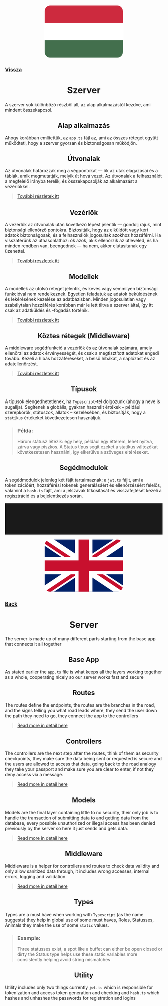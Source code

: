 <div align="center">
<img style="border-radius:20px; border:2px solid white;"  src="../Images/magyar.png"/>
</div>

### [Vissza](../README.md)

<div align="center">
<h1>
    Szerver
</h1>
</div>

A szerver sok különböző részből áll, az alap alkalmazástól kezdve, ami mindent összekapcsol.

<div align="center">
<h2>
    Alap alkalmazás
</h2>
</div>

Ahogy korábban említettük, az `app.ts` fájl az, ami az összes réteget együtt működteti, hogy a szerver gyorsan és biztonságosan működjön.

<div align="center">
<h2>
    Útvonalak
</h2>
</div>

Az útvonalak határozzák meg a végpontokat — ők az utak elágazásai és a táblák, amik megmutatják, melyik út hová vezet. Az útvonalak a felhasználót a megfelelő irányba terelik, és összekapcsolják az alkalmazást a vezérlőkkel.

> [További részletek itt](./src/routes/README.md)

<div align="center">
<h2>
    Vezérlők
</h2>
</div>

A vezérlők az útvonalak után következő lépést jelentik — gondolj rájuk, mint biztonsági ellenőrző pontokra. Biztosítják, hogy az elküldött vagy kért adatok biztonságosak, és a felhasználók jogosultak azokhoz hozzáférni. Ha visszatérünk az úthasonlathoz: ők azok, akik ellenőrzik az útleveled, és ha minden rendben van, beengednek — ha nem, akkor elutasítanak egy üzenettel.

> [További részletek itt](./src/controllers/README.md)

<div align="center">
<h2>
    Modellek
</h2>
</div>

A modellek az utolsó réteget jelentik, és kevés vagy semmilyen biztonsági funkcióval nem rendelkeznek. Egyetlen feladatuk az adatok beküldésének és lekérésének kezelése az adatbázisban. Minden jogosulatlan vagy szabálytalan hozzáférés korábban már le lett tiltva a szerver által, így itt csak az adatküldés és -fogadás történik.

> [További részletek itt](./src/models/README.md)

<div align="center">
<h2>
    Köztes rétegek (Middleware)
</h2>
</div>

A middleware segédfunkció a vezérlők és az útvonalak számára, amely ellenőrzi az adatok érvényességét, és csak a megtisztított adatokat engedi tovább. Kezeli a hibás hozzáféréseket, a belső hibákat, a naplózást és az adatellenőrzést.

> [További részletek itt](./src/middleware/README.md)

<div align="center">
<h2>
    Típusok
</h2>
</div>

A típusok elengedhetetlenek, ha `Typescript`-tel dolgozunk (ahogy a neve is sugallja). Segítenek a globális, gyakran használt értékek – például szerepkörök, státuszok, állatok – kezelésében, és biztosítják, hogy a `statikus` értékeket következetesen használjuk.

> ### Példa:
>
> Három státusz létezik: egy hely, például egy étterem, lehet nyitva, zárva vagy piszkos. A Status típus segít ezeket a statikus változókat következetesen használni, így elkerülve a szöveges eltéréseket.

<div align="center">
<h2>
    Segédmodulok
</h2>
</div>

A segédmodulok jelenleg két fájlt tartalmaznak: a `jwt.ts` fájlt, ami a tokenizációért, hozzáférési tokenek generálásáért és ellenőrzéséért felelős, valamint a `hash.ts` fájlt, ami a jelszavak titkosítását és visszafejtését kezeli a regisztráció és a bejelentkezés során.

<hr style="height:100px;">

<div align="center">
<img style="border-radius:20px; border:2px solid white;"  src="../Images/english.png"/>
</div>

### [Back](../README.md)

<div align="center">
<h1>
    Server
</h1>
</div>

The server is made up of many different parts starting from the base app that connects it all together

<div align="center">
<h2>
    Base App
</h2>
</div>

As stated earlier the `app.ts` file is what keeps all the layers working together as a whole, cooperating nicely so our server works fast and secure

<div align="center">
<h2>
    Routes
</h2>
</div>

The routes define the endpoints, the routes are the branches in the road, and the signs telling you what road leads where, they send the user down the path they need to go, they connect the app to the controllers

> [Read more in detail here ](./src/routes/README.md)

<div align="center">
<h2>
    Controllers
</h2>
</div>

The controllers are the next step after the routes, think of them as security checkpoints, they make sure the data being sent or requested is secure and the users are allowed to access that data, going back to the road analogy they take your passport and make sure you are clear to enter, if not they deny access via a message.

> [Read more in detail here ](./src/controllers/README.md)

<div align="center">
<h2>
    Models
</h2>
</div>

Models are the final layer containing little to no security, their only job is to handle the transaction of submitting data to and getting data from the database, every possible unauthorized or illegal access has been denied previously by the server so here it just sends and gets data.

> [Read more in detail here ](./src/models/README.md)

<div align="center">
<h2>
    Middleware
</h2>
</div>

Middleware is a helper for controllers and routes to check data validity and only allow sanitized data through, it includes wrong accesses, internal errors, logging and validation.

> [Read more in detail here ](./src/middleware/README.md)

<div align="center">
<h2>
    Types
</h2>
</div>

Types are a must have when working with `Typescript` (as the name suggests) they help in global use of some must haves, Roles, Statusses, Animals they make the use of some `static` values.

> ### Example:
>
> Three statusses exist, a spot like a buffet can either be open closed or dirty the Status type helps use these static variables more consistently helping avoid string mismatches

<div align="center">
<h2>
    Utility
</h2>
</div>

Utility includes only two things currently `jwt.ts` which is responsible for tokenization and access token generation and checking and `hash.ts` which hashes and unhashes the passwords for registration and logins
